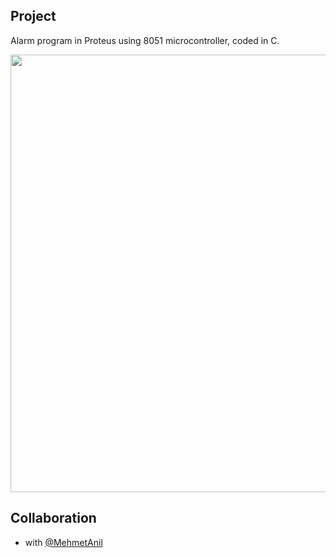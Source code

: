 ## Project

Alarm program in Proteus using 8051 microcontroller, coded in C. 

<p align="center">
       <img src="https://i.imgur.com/zdGu81L.png" width="1000" height="700" align = center>
</p>

## Collaboration

- with [@MehmetAnil](https://github.com/MehmetAnil) 

